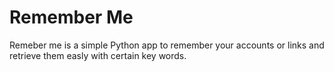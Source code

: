 # Remember Me
 Remeber me is a simple Python app to remember your accounts or links and retrieve them easly with certain key words.

